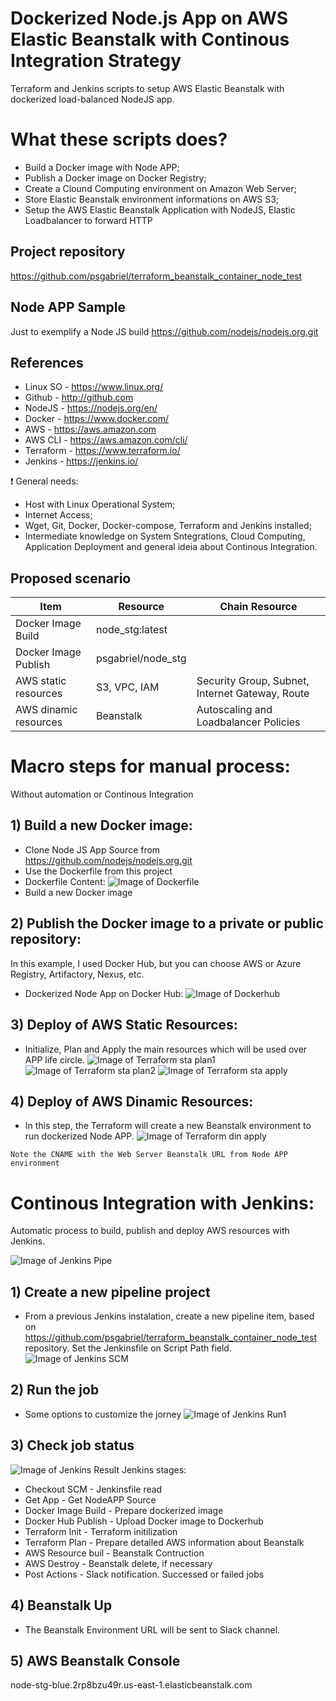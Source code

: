 # Dockerized Node.js App on AWS Elastic Beanstalk with Continous Integration Strategy

Terraform and Jenkins scripts to setup AWS Elastic Beanstalk with dockerized load-balanced NodeJS app.

# What these scripts does?
- Build a Docker image with Node APP;
- Publish a Docker image on Docker Registry;
- Create a Clound Computing environment on Amazon Web Server;
- Store Elastic Beanstalk environment informations on AWS S3; 
- Setup the AWS Elastic Beanstalk Application with NodeJS, Elastic Loadbalancer to forward HTTP

## Project repository
https://github.com/psgabriel/terraform_beanstalk_container_node_test

## Node APP Sample
Just to exemplify a Node JS build
https://github.com/nodejs/nodejs.org.git


## References
- Linux SO - https://www.linux.org/
- Github - http://github.com
- NodeJS - https://nodejs.org/en/
- Docker - https://www.docker.com/
- AWS - https://aws.amazon.com
- AWS CLI - https://aws.amazon.com/cli/
- Terraform - https://www.terraform.io/
- Jenkins - https://jenkins.io/

:exclamation: General needs:
- Host with Linux Operational System;
- Internet Access;
- Wget, Git, Docker, Docker-compose, Terraform and Jenkins installed;
- Intermediate knowledge on System Sntegrations, Cloud Computing, Application Deployment and general ideia about Continous Integration.

## Proposed scenario

| Item                    | Resource                | Chain Resource                                  |
|-------------------------|-------------------------|-------------------------------------------------|
| Docker Image Build      | node_stg:latest         |                                                 |
| Docker Image Publish    | psgabriel/node_stg      |                                                 |
| AWS static resources    | S3, VPC, IAM  | Security Group, Subnet, Internet Gateway, Route |
| AWS dinamic resources   | Beanstalk               | Autoscaling and Loadbalancer Policies           |

# Macro steps for manual process:
Without automation or Continous Integration

## 1) Build a new Docker image:
- Clone Node JS App Source from https://github.com/nodejs/nodejs.org.git
- Use the Dockerfile from this project
- Dockerfile Content:
![Image of Dockerfile](images/docker_build.png)
- Build a new Docker image

## 2) Publish the Docker image to a private or public repository:
In this example, I used Docker Hub, but you can choose AWS or Azure Registry, Artifactory, Nexus, etc.
- Dockerized Node App on Docker Hub:
![Image of Dockerhub](images/docker_hub.png)

## 3) Deploy of AWS Static Resources:
- Initialize, Plan and Apply the main resources which will be used over APP life circle.
![Image of Terraform sta plan1](images/terraform_static_plan1.png)
![Image of Terraform sta plan2](images/terraform_static_plan2.png)
![Image of Terraform sta apply](images/terraform_static_apply.png)

## 4) Deploy of AWS Dinamic Resources:
- In this step, the Terraform will create a new Beanstalk environment to run dockerized Node APP.
![Image of Terraform din apply](images/terraform_dinamic_apply.png)
```
Note the CNAME with the Web Server Beanstalk URL from Node APP environment
```

# Continous Integration with Jenkins:
Automatic process to build, publish and deploy AWS resources with Jenkins.

![Image of Jenkins Pipe](images/pipeline.png)

## 1) Create a new pipeline project
- From a previous Jenkins instalation, create a new pipeline item, based on https://github.com/psgabriel/terraform_beanstalk_container_node_test repository. Set the Jenkinsfile on Script Path field.
![Image of Jenkins SCM](images/jenkins_pipeline_scm.png)

## 2) Run the job
- Some options to customize the jorney
![Image of Jenkins Run1](images/jenkins_pipeline_run1.png)

## 3) Check job status
![Image of Jenkins Result](images/jenkins_pipeline_result1.png)
Jenkins stages:
- Checkout SCM - Jenkinsfile read
- Get App - Get NodeAPP Source
- Docker Image Build - Prepare dockerized image
- Docker Hub Publish - Upload Docker image to Dockerhub
- Terraform Init - Terraform initilization
- Terraform Plan - Prepare detailed AWS information about Beanstalk
- AWS Resource buil - Beanstalk Contruction
- AWS Destroy - Beanstalk delete, if necessary
- Post Actions - Slack notification. Successed or failed jobs

## 4) Beanstalk Up
- The Beanstalk Environment URL will be sent to Slack channel.

## 5) AWS Beanstalk Console
node-stg-blue.2rp8bzu49r.us-east-1.elasticbeanstalk.com

